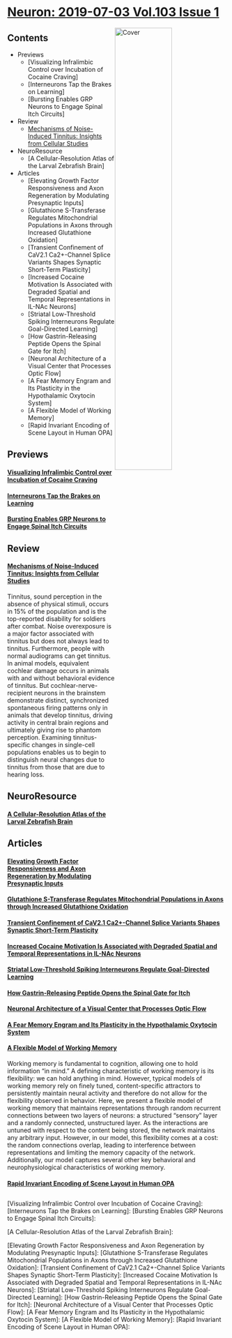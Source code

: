 <!--
Filename: 	2019-07-03.md
Project: 	/Users/shume/Developer/abst/Neuron
Author: 	shumez <https://github.com/shumez>
Created: 	2019-07-04 14:03:2
Modified: 	2019-07-04 15:57:53
-----
Copyright (c) 2019 shumez
-->

# [Neuron: 2019-07-03 Vol.103 Issue 1][2019-07-03]

[![Cover][cover]][2019-07-03]

## Contents

- Previews
    - [Visualizing Infralimbic Control over Incubation of Cocaine Craving]
    - [Interneurons Tap the Brakes on Learning]
    - [Bursting Enables GRP Neurons to Engage Spinal Itch Circuits]
- Review
    - [Mechanisms of Noise-Induced Tinnitus: Insights from Cellular Studies]
- NeuroResource
    - [A Cellular-Resolution Atlas of the Larval Zebrafish Brain]
- Articles
    - [Elevating Growth Factor Responsiveness and Axon Regeneration by Modulating Presynaptic Inputs]
    - [Glutathione S-Transferase Regulates Mitochondrial Populations in Axons through Increased Glutathione Oxidation]
    - [Transient Confinement of CaV2.1 Ca2+-Channel Splice Variants Shapes Synaptic Short-Term Plasticity]
    - [Increased Cocaine Motivation Is Associated with Degraded Spatial and Temporal Representations in IL-NAc Neurons]
    - [Striatal Low-Threshold Spiking Interneurons Regulate Goal-Directed Learning]
    - [How Gastrin-Releasing Peptide Opens the Spinal Gate for Itch]
    - [Neuronal Architecture of a Visual Center that Processes Optic Flow]
    - [A Fear Memory Engram and Its Plasticity in the Hypothalamic Oxytocin System]
    - [A Flexible Model of Working Memory]
    - [Rapid Invariant Encoding of Scene Layout in Human OPA]


## Previews

#### [Visualizing Infralimbic Control over Incubation of Cocaine Craving][2019_]

#### [Interneurons Tap the Brakes on Learning][2019_]

#### [Bursting Enables GRP Neurons to Engage Spinal Itch Circuits][2019_]

## Review

#### [Mechanisms of Noise-Induced Tinnitus: Insights from Cellular Studies][2019_WuCalvin_ShoreSusanE]

Tinnitus, sound perception in the absence of physical stimuli, occurs in 15% of the population and is the top-reported disability for soldiers after combat. Noise overexposure is a major factor associated with tinnitus but does not always lead to tinnitus. Furthermore, people with normal audiograms can get tinnitus. In animal models, equivalent cochlear damage occurs in animals with and without behavioral evidence of tinnitus. But cochlear-nerve-recipient neurons in the brainstem demonstrate distinct, synchronized spontaneous firing patterns only in animals that develop tinnitus, driving activity in central brain regions and ultimately giving rise to phantom perception. Examining tinnitus-specific changes in single-cell populations enables us to begin to distinguish neural changes due to tinnitus from those that are due to hearing loss.

## NeuroResource

#### [A Cellular-Resolution Atlas of the Larval Zebrafish Brain][2019_]

## Articles

#### [Elevating Growth Factor Responsiveness and Axon Regeneration by Modulating Presynaptic Inputs][2019_]

#### [Glutathione S-Transferase Regulates Mitochondrial Populations in Axons through Increased Glutathione Oxidation][2019_]

#### [Transient Confinement of CaV2.1 Ca2+-Channel Splice Variants Shapes Synaptic Short-Term Plasticity][2019_]

#### [Increased Cocaine Motivation Is Associated with Degraded Spatial and Temporal Representations in IL-NAc Neurons][2019_]

#### [Striatal Low-Threshold Spiking Interneurons Regulate Goal-Directed Learning][2019_]

#### [How Gastrin-Releasing Peptide Opens the Spinal Gate for Itch][2019_]

#### [Neuronal Architecture of a Visual Center that Processes Optic Flow][2019_]

#### [A Fear Memory Engram and Its Plasticity in the Hypothalamic Oxytocin System][2019_]

#### [A Flexible Model of Working Memory][2019_BuschmanTimothyJ_BouchacourtFlora]

Working memory is fundamental to cognition, allowing one to hold information “in mind.” A defining characteristic of working memory is its flexibility: we can hold anything in mind. However, typical models of working memory rely on finely tuned, content-specific attractors to persistently maintain neural activity and therefore do not allow for the flexibility observed in behavior. Here, we present a flexible model of working memory that maintains representations through random recurrent connections between two layers of neurons: a structured “sensory” layer and a randomly connected, unstructured layer. As the interactions are untuned with respect to the content being stored, the network maintains any arbitrary input. However, in our model, this flexibility comes at a cost: the random connections overlap, leading to interference between representations and limiting the memory capacity of the network. Additionally, our model captures several other key behavioral and neurophysiological characteristics of working memory.

#### [Rapid Invariant Encoding of Scene Layout in Human OPA][2019_]



##
[2019-07-03]: https://www.cell.com/neuron/issue?pii=S0896-6273(18)X0014-2

<!-- toc -->
[Visualizing Infralimbic Control over Incubation of Cocaine Craving]: 
[Interneurons Tap the Brakes on Learning]: 
[Bursting Enables GRP Neurons to Engage Spinal Itch Circuits]: 

[Mechanisms of Noise-Induced Tinnitus: Insights from Cellular Studies]: #mechanisms_of_noise-induced_tinnitus_insights_from_cellular_studies

[A Cellular-Resolution Atlas of the Larval Zebrafish Brain]: 

[Elevating Growth Factor Responsiveness and Axon Regeneration by Modulating Presynaptic Inputs]: 
[Glutathione S-Transferase Regulates Mitochondrial Populations in Axons through Increased Glutathione Oxidation]: 
[Transient Confinement of CaV2.1 Ca2+-Channel Splice Variants Shapes Synaptic Short-Term Plasticity]: 
[Increased Cocaine Motivation Is Associated with Degraded Spatial and Temporal Representations in IL-NAc Neurons]: 
[Striatal Low-Threshold Spiking Interneurons Regulate Goal-Directed Learning]: 
[How Gastrin-Releasing Peptide Opens the Spinal Gate for Itch]: 
[Neuronal Architecture of a Visual Center that Processes Optic Flow]: 
[A Fear Memory Engram and Its Plasticity in the Hypothalamic Oxytocin System]: 
[A Flexible Model of Working Memory]: 
[Rapid Invariant Encoding of Scene Layout in Human OPA]: 


<!-- ref -->
[2019_]: https://www.cell.com/neuron/fulltext/S0896-6273(19)30558-6
[2019_]: https://www.cell.com/neuron/fulltext/S0896-6273(19)30557-4
[2019_]: https://www.cell.com/neuron/fulltext/S0896-6273(19)30559-8

[2019_WuCalvin_ShoreSusanE]: https://www.cell.com/neuron/fulltext/S0896-6273(19)30433-7

[2019_]: https://www.cell.com/neuron/fulltext/S0896-6273(19)30391-5

[2019_]: https://www.cell.com/neuron/fulltext/S0896-6273(19)30390-3
[2019_]: https://www.cell.com/neuron/fulltext/S0896-6273(19)30374-5
[2019_]: https://www.cell.com/neuron/fulltext/S0896-6273(19)30387-3
[2019_]: https://www.cell.com/neuron/fulltext/S0896-6273(19)30350-2
[2019_]: https://www.cell.com/neuron/fulltext/S0896-6273(19)30351-4
[2019_]: https://www.cell.com/neuron/fulltext/S0896-6273(19)30379-4
[2019_]: https://www.cell.com/neuron/fulltext/S0896-6273(19)30375-7
[2019_]: https://www.cell.com/neuron/fulltext/S0896-6273(19)30386-1
[2019_BuschmanTimothyJ_BouchacourtFlora]: https://www.cell.com/neuron/fulltext/S0896-6273(19)30377-0
[2019_]: https://www.cell.com/neuron/fulltext/S0896-6273(19)30349-6

<!-- fig -->
[cover]: https://els-jbs-prod-cdn.literatumonline.com/cms/attachment/atypon:cms:attachment:img:d34e6:rev:1562101098633-797:pii:S0896627318X00142/cover.tif.jpg

<!-- term -->

<style type="text/css">
	img{width: 51%; float: right;}
</style>